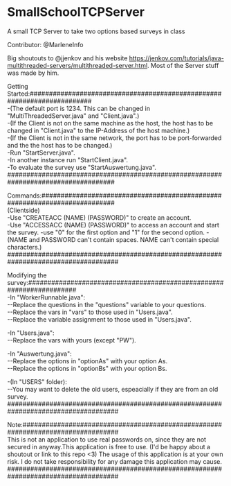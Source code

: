 # SmallSchoolTCPServer

A small TCP Server to take two options based surveys in class

Contributor: @MarleneInfo

Big shoutouts to @jjenkov and his website https://jenkov.com/tutorials/java-multithreaded-servers/multithreaded-server.html.
Most of the Server stuff was made by him.

Getting Started:########################################################################  
-(The default port is 1234. This can be changed in "MultiThreadedServer.java" and "Client.java".)  
-(If the Client is not on the same machine as the host, the host has to be changed in "Client.java" to the IP-Address of the host machine.)  
-(If the Client is not in the same network, the port has to be port-forwarded and the the host has to be changed.)  
-Run "StartServer.java".  
-In another instance run "StartClient.java".  
-To evaluate the survey use "StartAuswertung.java".
####################################################################################

Commands:###########################################################################  
(Clientside)  
-Use "CREATEACC (NAME) (PASSWORD)" to create an account.  
-Use "ACCESSACC (NAME) (PASSWORD)" to access an account and start the survey.
-use "0" for the first option and "1" for the second option.
-(NAME and PASSWORD can't contain spaces. NAME can't contain special characters.)  
#####################################################################################

Modifying the survey:#####################################################################  
-In "WorkerRunnable.java":  
 --Replace the questions in the "questions" variable to your questions.  
 --Replace the vars in "vars" to those used in "Users.java".  
 --Replace the variable assignment to those used in "Users.java".

-In "Users.java":  
 --Replace the vars with yours (except "PW").

-In "Auswertung.java":  
 --Replace the options in "optionAs" with your option As.  
 --Replace the options in "optionBs" with your option Bs.

-(In "USERS" folder):  
 --You may want to delete the old users, espeacially if
they are from an old survey.  
#####################################################################################

Note:#################################################################################  
This is not an application to use real passwords on, since they are not secured
in anyway.This application is free to use. (I'd be happy about a shoutout or
link to this repo <3) The usage of this application is at your own risk. I do
not take responsibility for any damage this application may cause.  
#####################################################################################
